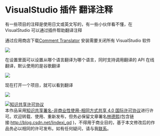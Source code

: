 # VisualStudio 插件 翻译注释

有一些项目的注释是使用日文或英文写的，有一些小伙伴看不懂，在 VisualStudio 可以通过插件帮助翻译注释

<!--more-->
<!-- CreateTime:2019/2/27 15:50:33 -->

<!-- csdn -->

<!-- 标签：VisualStudio，VisualStudio插件 -->

通过应用商店下载[Comment Translator](https://marketplace.visualstudio.com/items?itemName=NguynThunTan.CommentTranslator ) 安装需要关闭所有 VisualStudio 软件

<!-- ![](image/VisualStudio 插件 翻译注释/VisualStudio 插件 翻译注释2.png) -->

![](http://image.acmx.xyz/lindexi%2F2019227155027391)

在设置里面可以设置从哪个语言翻译为哪个语言，同时支持调用翻译的 API 在线翻译，默认使用的是谷歌翻译

![](https://i.loli.net/2019/02/27/5c7640c6135ab.jpg)

<!-- ![](image/VisualStudio 插件 翻译注释/VisualStudio 插件 翻译注释0.png) -->

现在打开一个项目，就可以看到翻译

<!-- ![](image/VisualStudio 插件 翻译注释/VisualStudio 插件 翻译注释1.png) -->

![](http://image.acmx.xyz/lindexi%2F2019227154946934)

<a rel="license" href="http://creativecommons.org/licenses/by-nc-sa/4.0/"><img alt="知识共享许可协议" style="border-width:0" src="https://licensebuttons.net/l/by-nc-sa/4.0/88x31.png" /></a><br />本作品采用<a rel="license" href="http://creativecommons.org/licenses/by-nc-sa/4.0/">知识共享署名-非商业性使用-相同方式共享 4.0 国际许可协议</a>进行许可。欢迎转载、使用、重新发布，但务必保留文章署名[林德熙](http://blog.csdn.net/lindexi_gd)(包含链接:http://blog.csdn.net/lindexi_gd )，不得用于商业目的，基于本文修改后的作品务必以相同的许可发布。如有任何疑问，请与我[联系](mailto:lindexi_gd@163.com)。
